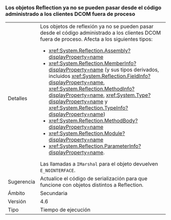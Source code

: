 ### <a name="reflection-objects-can-no-longer-be-passed-from-managed-code-to-out-of-process-dcom-clients"></a>Los objetos Reflection ya no se pueden pasar desde el código administrado a los clientes DCOM fuera de proceso

|   |   |
|---|---|
|Detalles|Los objetos de reflexión ya no se pueden pasar desde el código administrado a los clientes DCOM fuera de proceso. Afecta a los siguientes tipos:<ul><li><xref:System.Reflection.Assembly?displayProperty=name></li><li><xref:System.Reflection.MemberInfo?displayProperty=name> (y sus tipos derivados, incluidos <xref:System.Reflection.FieldInfo?displayProperty=name>, <xref:System.Reflection.MethodInfo?displayProperty=name>, <xref:System.Type?displayProperty=name> y <xref:System.Reflection.TypeInfo?displayProperty=name>)</li><li><xref:System.Reflection.MethodBody?displayProperty=name></li><li><xref:System.Reflection.Module?displayProperty=name></li><li><xref:System.Reflection.ParameterInfo?displayProperty=name>.</li></ul>Las llamadas a <code>IMarshal</code> para el objeto devuelven <code>E_NOINTERFACE</code>.|
|Sugerencia|Actualice el código de serialización para que funcione con objetos distintos a Reflection.|
|Ámbito|Secundaria|
|Versión|4.6|
|Tipo|Tiempo de ejecución|

